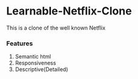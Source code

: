 # Learnable-Netflix-Clone

This is a clone of the well known Netflix

### Features

1. Semantic html
2. Responsiveness
3. Descriptive(Detailed)

